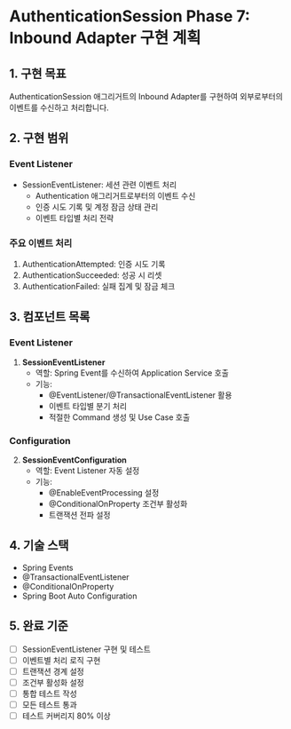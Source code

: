 # AuthenticationSession Phase 7: Inbound Adapter 구현 계획

## 1. 구현 목표

AuthenticationSession 애그리거트의 Inbound Adapter를 구현하여 외부로부터의 이벤트를 수신하고 처리합니다.

## 2. 구현 범위

### Event Listener
- SessionEventListener: 세션 관련 이벤트 처리
  - Authentication 애그리거트로부터의 이벤트 수신
  - 인증 시도 기록 및 계정 잠금 상태 관리
  - 이벤트 타입별 처리 전략

### 주요 이벤트 처리
1. AuthenticationAttempted: 인증 시도 기록
2. AuthenticationSucceeded: 성공 시 리셋
3. AuthenticationFailed: 실패 집계 및 잠금 체크

## 3. 컴포넌트 목록

### Event Listener
1. **SessionEventListener**
   - 역할: Spring Event를 수신하여 Application Service 호출
   - 기능:
     - @EventListener/@TransactionalEventListener 활용
     - 이벤트 타입별 분기 처리
     - 적절한 Command 생성 및 Use Case 호출

### Configuration
2. **SessionEventConfiguration**
   - 역할: Event Listener 자동 설정
   - 기능:
     - @EnableEventProcessing 설정
     - @ConditionalOnProperty 조건부 활성화
     - 트랜잭션 전파 설정

## 4. 기술 스택
- Spring Events
- @TransactionalEventListener
- @ConditionalOnProperty
- Spring Boot Auto Configuration

## 5. 완료 기준
- [ ] SessionEventListener 구현 및 테스트
- [ ] 이벤트별 처리 로직 구현
- [ ] 트랜잭션 경계 설정
- [ ] 조건부 활성화 설정
- [ ] 통합 테스트 작성
- [ ] 모든 테스트 통과
- [ ] 테스트 커버리지 80% 이상